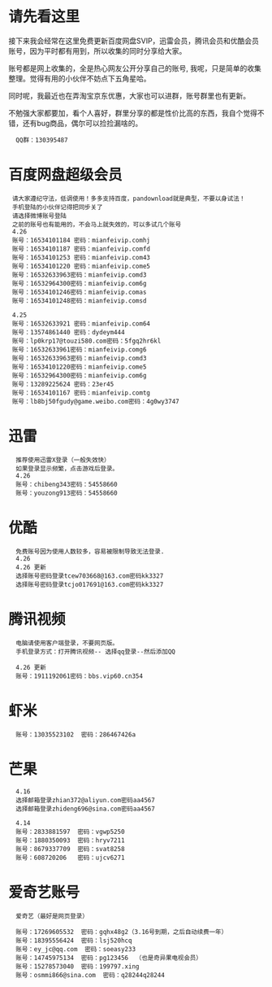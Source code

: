 # 请先看这里
接下来我会经常在这里免费更新百度网盘SVIP，迅雷会员，腾讯会员和优酷会员账号，因为平时都有用到，所以收集的同时分享给大家。

账号都是网上收集的，全是热心网友公开分享自己的账号, 我呢，只是简单的收集整理。觉得有用的小伙伴不妨点下五角星哈。

同时呢，我最近也在弄淘宝京东优惠，大家也可以进群，账号群里也有更新。

不勉强大家都要加，看个人喜好，群里分享的都是性价比高的东西，我自个觉得不错，还有bug商品，偶尔可以捡捡漏啥的。

      QQ群：130395487

# 百度网盘超级会员

     请大家遵纪守法，低调使用！多多支持百度，pandownload就是典型，不要以身试法！
     手机登陆的小伙伴记得把同步关了
     请选择微博账号登陆
     之前的账号也有能用的，不会马上就失效的，可以多试几个账号
     4.26
     账号：16534101184 密码：mianfeivip.comhj
     账号：16534101187 密码：mianfeivip.comfd
     账号：16534101253 密码：mianfeivip.com43
     账号：16534101220 密码：mianfeivip.come5
     账号：16532633963密码：mianfeivip.comd3
     账号：16532964300密码：mianfeivip.com6g
     账号：16534101246密码：mianfeivip.comas
     账号：16534101248密码：mianfeivip.comsd

     4.25
     账号：16532633921 密码：mianfeivip.com64
     账号：13574861440 密码：dydeym444
     账号：lp0krp17@touzi580.com密码：5fgq2hr6kl
     账号：16532633961密码：mianfeivip.comg6
     账号：16532633963密码：mianfeivip.comd3
     账号：16534101220密码：mianfeivip.come5
     账号：16532964300密码：mianfeivip.com6g
     账号：13289225624 密码：23er45
     账号：16534101167 密码：mianfeivip.comtg
     账号：lb8bj50fgudy@game.weibo.com密码：4g0wy3747
     

# 迅雷
      推荐使用迅雷X登录（一般失效快）
      如果登录显示频繁，点击游戏后登录。
      4.26
      账号：chibeng343密码：54558660
      账号：youzong913密码：54558660
      
# 优酷
      免费账号因为使用人数较多，容易被限制导致无法登录.
      4.26
      4.26 更新
      选择账号密码登录tcew703668@163.com密码kk3327
      选择账号密码登录tcjo017691@163.com密码kk3327


# 腾讯视频
      电脑请使用客户端登录，不要网页版。
      手机登录方式：打开腾讯视频-- 选择qq登录--然后添加QQ
      
      4.26 更新
      账号：1911192061密码：bbs.vip60.cn354

# 虾米
      账号：13035523102  密码：286467426a

# 芒果
      4.16
      选择邮箱登录zhian372@aliyun.com密码aa4567
      选择邮箱登录zhideng696@sina.com密码aa4567

      4.14
      账号：2833881597  密码：vgwp5250
      账号：1880350093  密码：hryv7211
      账号：8679337709  密码：svat8258
      账号：608720206   密码：ujcv6271
      
# 爱奇艺账号 
      爱奇艺（最好是网页登录）
      
      账号：17269605532  密码：gqhx48g2（3.16号到期，之后自动续费一年）
      账号：18395556424  密码：lsj520hcq
      账号：ey_jc@qq.com  密码：soeasy233
      账号：14745975134  密码：pg123456  （也是奇异果电视会员）
      账号：15278573040  密码：199797.xing
      账号：osmmi866@sina.com  密码：q28244q28244
      

